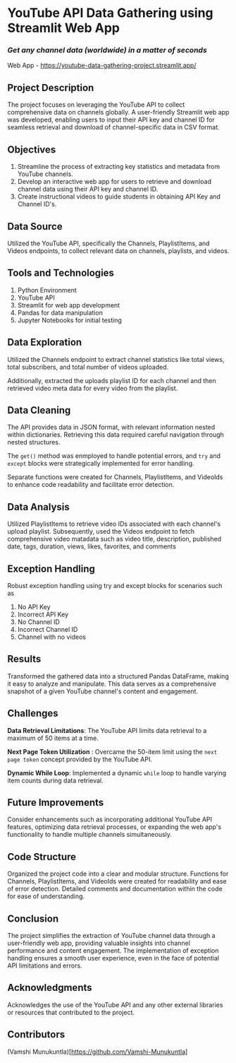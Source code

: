 # YouTube API Data Gathering using Streamlit Web App
### *Get any channel data (worldwide) in a matter of seconds*
Web App - https://youtube-data-gathering-project.streamlit.app/


## Project Description

The project focuses on leveraging the YouTube API to collect comprehensive data on channels globally. A user-friendly Streamlit web app was developed, enabling users to input their API key and channel ID for seamless retrieval and download of channel-specific data in CSV format.



## Objectives

1. Streamline the process of extracting key statistics and metadata from YouTube channels.
2. Develop an interactive web app for users to retrieve and download channel data using their API key and channel ID.
3. Create instructional videos to guide students in obtaining API Key and Channel ID's.


## Data Source

Utilized the YouTube API, specifically the Channels, PlaylistItems, and Videos endpoints, to collect relevant data on channels, playlists, and videos.


## Tools and Technologies

1. Python Environment
2. YouTube API
3. Streamlit for web app development
4. Pandas for data manipulation
5. Jupyter Notebooks for initial testing

## Data Exploration

Utilized the Channels endpoint to extract channel statistics like total views, total subscribers, and total number of videos uploaded.

Additionally, extracted the uploads playlist ID for each channel and then retrieved video meta data for every video from the playlist.


## Data Cleaning
The API provides data in JSON format, with relevant information nested within dictionaries.
Retrieving this data required careful navigation through nested structures.

The `get()` method was enmployed to handle potential errors, and `try` and `except` blocks were strategically implemented for error handling.

Separate functions were created for Channels, PlaylistItems, and VideoIds to enhance code readability and facilitate error detection.

## Data Analysis

Utilized PlaylistItems to retrieve video IDs associated with each channel's upload playlist.
Subsequently, used the Videos endpoint to fetch comprehensive video matadata such as video title, description, published date, tags, duration, views, likes, favorites, and comments

## Exception Handling

Robust exception handling using try and except blocks for scenarios such as 
1. No API Key
2. Incorrect API Key
3. No Channel ID
4. Incorrect Channel ID
5. Channel with no videos


## Results
Transformed the gathered data into a structured Pandas DataFrame, making it easy to analyze and manipulate. This data serves as a comprehensive snapshot of a given YouTube channel's content and engagement.


## Challenges

**Data Retrieval Limitations**: The YouTube API limits data retrieval to a maximum of 50 items at a time.

**Next Page Token Utilization** : Overcame the 50-item limit using the `next page token` concept provided by the YouTube API.

**Dynamic While Loop**: Implemented a dynamic `while` loop to handle varying item counts during data retrieval.


## Future Improvements

Consider enhancements such as incorporating additional YouTube API features, optimizing data retrieval processes, or expanding the web app's functionality to handle multiple channels simultaneously.

## Code Structure
Organized the project code into a clear and modular structure. Functions for Channels, PlaylistItems, and VideoIds were created for readability and ease of error detection. Detailed comments and documentation within the code for ease of understanding.

## Conclusion
The project simplifies the extraction of YouTube channel data through a user-friendly web app, providing valuable insights into channel performance and content engagement. The implementation of exception handling ensures a smooth user experience, even in the face of potential API limitations and errors.

## Acknowledgments
Acknowledges the use of the YouTube API and any other external libraries or resources that contributed to the project.

## Contributors
(Vamshi Munukuntla)[https://github.com/Vamshi-Munukuntla]








